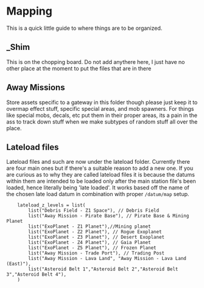 # Mapping

This is a quick little guide to where things are to be organized.

## _Shim

This is on the chopping board. Do not add anythere here, I just have no other place at the moment to put the files that are in there

## Away Missions

Store assets specific to a gateway in this folder though please just keep it to overmap effect stuff, specific special areas, and mob spawners. For things like special mobs, decals, etc put them in their proper areas, its a pain in the ass to track down stuff when we make subtypes of random stuff all over the place.

## Lateload files

Lateload files and such are now under the lateload folder. Currently there are four main ones but if there's a suitable reason to add a new one. If you are curious as to why they are called lateload files it is because the datums within them are intended to be loaded only after the main station file's been loaded, hence literally being 'late loaded'. It works based off the name of the chosen late load datum in combination with proper `/datum/map` setup.

```dm
	lateload_z_levels = list(
		list("Debris Field - Z1 Space"), // Debris Field
		list("Away Mission - Pirate Base"), // Pirate Base & Mining Planet
		list("ExoPlanet - Z1 Planet"),//Mining planet
		list("ExoPlanet - Z2 Planet"), // Rogue Exoplanet
		list("ExoPlanet - Z3 Planet"), // Desert Exoplanet
		list("ExoPlanet - Z4 Planet"), // Gaia Planet
		list("ExoPlanet - Z5 Planet"), // Frozen Planet
		list("Away Mission - Trade Port"), // Trading Post
		list("Away Mission - Lava Land", "Away Mission - Lava Land (East)"),
		list("Asteroid Belt 1","Asteroid Belt 2","Asteroid Belt 3","Asteroid Belt 4"),
	)
